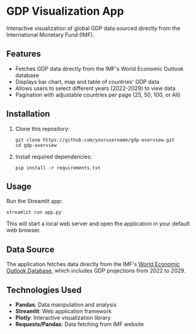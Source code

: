 # GDP Visualization App

Interactive visualization of global GDP data sourced directly from the International Monetary Fund (IMF).

## Features

- Fetches GDP data directly from the IMF's World Economic Outlook database
- Displays bar chart, map and table of countries' GDP data
- Allows users to select different years (2022-2029) to view data
- Pagination with adjustable countries per page (25, 50, 100, or All)

## Installation

1. Clone this repository:

   ```
   git clone https://github.com/yourusername/gdp-overview.git
   cd gdp-overview
   ```

2. Install required dependencies:
   ```
   pip install -r requirements.txt
   ```

## Usage

Run the Streamlit app:

```
streamlit run app.py
```

This will start a local web server and open the application in your default web browser.

## Data Source

The application fetches data directly from the IMF's [World Economic Outlook Database](https://www.imf.org/en/Publications/WEO/weo-database/2024/October), which includes GDP projections from 2022 to 2029.

## Technologies Used

- **Pandas**: Data manipulation and analysis
- **Streamlit**: Web application framework
- **Plotly**: Interactive visualization library
- **Requests/Pandas**: Data fetching from IMF website
